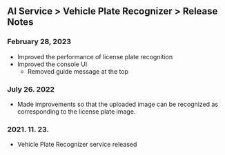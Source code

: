 ## AI Service > Vehicle Plate Recognizer > Release Notes

### February 28, 2023
* Improved the performance of license plate recognition
* Improved the console UI
    * Removed guide message at the top

### July 26. 2022
* Made improvements so that the uploaded image can be recognized as corresponding to the license plate image.

### 2021. 11. 23.
* Vehicle Plate Recognizer service released